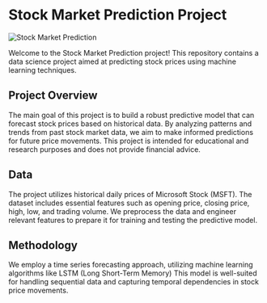# Stock Market Prediction Project

![Stock Market Prediction]([https://png.pngtree.com/element_our/20190524/ourmid/pngtree-beautiful-hand-painted-stock-market-rising-png-element-image_1096860.jpg](https://media.istockphoto.com/id/1322201350/photo/digitally-enhanced-shot-of-a-graph-showing-the-ups-and-downs-shares-on-the-stock-market.jpg?s=612x612&w=0&k=20&c=XRsOnrdHQIoqaolR00ganJACUpCxD4JCELt3N3Mm3tk=))

Welcome to the Stock Market Prediction project! This repository contains a data science project aimed at predicting stock prices using machine learning techniques.

## Project Overview

The main goal of this project is to build a robust predictive model that can forecast stock prices based on historical data. By analyzing patterns and trends from past stock market data, we aim to make informed predictions for future price movements. This project is intended for educational and research purposes and does not provide financial advice.

## Data

The project utilizes historical  daily prices of Microsoft Stock (MSFT). The dataset includes essential features such as opening price, closing price, high, low, and trading volume. We preprocess the data and engineer relevant features to prepare it for training and testing the predictive model.

## Methodology

We employ a time series forecasting approach, utilizing machine learning algorithms like LSTM (Long Short-Term Memory) This model is well-suited for handling sequential data and capturing temporal dependencies in stock price movements.

